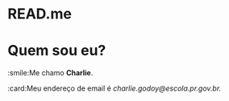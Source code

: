 # READ.me
<h1>Quem sou eu?</h1>
<p>:smile:Me chamo <strong>Charlie</strong>.</p>
<p>:card:Meu endereço de email é <em>charlie.godoy@escola.pr.gov.br.</em></p>
